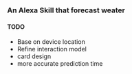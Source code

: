 ### An Alexa Skill that forecast weater


#### TODO
* Base on device location
* Refine interaction model
* card design
* more accurate prediction time